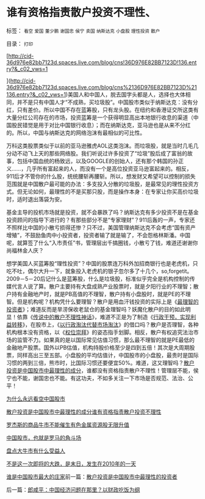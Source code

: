 # 谁有资格指责散户投资不理性、

标签： `看空` `爱国` `董少鹏` `谢国忠` `侯宁` `卖国` `纳斯达克` `小盘股` `理性投资` `散户` 

目录： `打印`

[](../../../2007/8/30/让“专家理财”买开放基金风险最大.md)[http://cid-36d976e82bb7123d.spaces.live.com/blog/cns!36D976E82BB7123D!136.entry?&_c02_vws=1

](http://cid-36d976e82bb7123d.spaces.live.com/blog/cns%2136D976E82BB7123D%21136.entry?&_c02_vws=1)美国人和中国人，脱去国字头都是人，选择也大体相同，并不是只有中国人才“不成熟，买垃圾股”。中国股市类似于纳斯达克：没有分红，只有差价。所以中国不存在蓝筹股，只有龙头股。在纽约和香港证交所这类有大量分红公司存在的市场，投资蓝筹是一个获得明显高出本地银行收息的渠道（中国股民错觉是用于对比中国银行收息）；而在纳斯达克，亚马逊也是从来不分红的。所以，中国与纳斯达克的网络泡沫有最相似的可比性。

万科这类股票类似于以前的亚马逊雅虎AOL这类泡沫。而垃圾股，就是当时几毛几分动不动飞上天的那些网络股。我们听说过许多投资了“垃圾”股后成了富翁的故事，包括中国血统的杨致远，以及GOOGLE的创始人，还有那个韩国的孙正义……，几乎所有富起来的人，而没有一个是高位投资亚马逊富起来的。相反，
911后才不管你的什么股，统统腰斩再腰斩。所以，想发财又希望可以控制的损失范围就是中国散户最可能的办法：多支投入分散的垃圾股，是最常见的理性投资方式。但无论如何，最理性的不是买那只股，而是操作本身：在专家让你买高价垃圾时，适时退出落袋为安。

基金主导的投机市场就是投资，就不会暴跌了吗？纳斯达克有多少投资不是在基金投资顾问的指导下进行的？有那些部分不是“专家理财”？911后轰的一声，专家还不照样比中国的小散亏损得还惨？只不过，美国管理纳斯达克不会考虑“国有资产增殖”，不鼓励鱼肉中小投资者，投资者输了就是输了，不会怨格林斯潘。中国呢，就算签了什么“入市责任”书，管理层出千搞圈钱，小散亏了钱，难道还谢谢你尚福林金人庆？

想学美国人买蓝筹股“理性投资”？中国的股票连万科外加招商银行也是老虎机，只吃不吐，偶尔大升一下，就象投入老虎机的银子忽尔多了十几个，so,forgetit。2009－5－20后记什么是蓝筹股，什么是垃圾股，标准似乎完全是机构控制的传媒代言人说了算。散户主要持有大盘成熟产业股票时，就是夕阳行业的不理智；散户持有金融地产时，就是PB高值的不理智，散户持有小盘股时，就是PE的不理智。但是机构呢？机构凭什么要理智？散户是用血汗钱投资的实际上是《[最理智的投资者](../../../2007/8/26/散户投资是中国股市中最理性的投资者.md)》；难道反而是旱涝保收老鼠仓的基金理智吗？妖魔化散户的目的如此明显！依靠《[传说中的散户不理性神话](../../../2009/4/5/传说中的“市场的不理性”.md)》，难道不正是为了制造《[行政干预，实现利益转移](../../../2009/4/6/“市场不理性”道德借口操纵利益剥夺和财富转移.md)》，在股市上，《[以行政淘汰代替市场淘汰](http://blog.sina.com.cn/s/blog_5563a64d0100ci43.html)》的借口吗？散户是否理智，各种机构根本没有资格，以《[权位崇拜](../../../2008/10/10/中国式诡辩：官本位文化之权位崇拜心魔.md)》的姿态指手划脚。相反，散户有权追究法治市场的监管不力。如果真的是以国际常见估值习惯，那么最不理智的就是PE最低的金融地产股票。国外以PB估值，机构持股价格至少是四到五倍！其次是大周期股票，同样高出三至五部。小盘股的平均估值计，中国股市的小盘股，最贵时是国际习惯的两到三倍，熊市时，比国际习惯还要便宜50%。难道，这又理智吗？[散户投资是中国股市中最理性的成分](../../../2007/8/30/让“专家理财”买开放基金风险最大.md)，谁都没有资格指责散户不理性！管理层不能，侯宁也不能，谢国忠也不能。有这功夫，不如多关注一下市场是否规范、法治、公平！

[为什么永远看空中国股市](http://blog.sina.com.cn/s/blog_5563a64d010009pl.html)

[散户投资是中国股市中最理性的成分](../../../2007/8/26/散户投资是中国股市中最理性的投资者.md)[谁有资格指责散户投资不理性](../../../2007/8/26/谁有资格指责散户投资不理性、.md)

[罗杰斯的商品牛市不能催生有色金属资源股无限升值](../../../2007/8/27/中国社会利益大动脉出血.md)

[中国股市，也就是罗马的角斗场](../../../2007/8/28/中国股市，也就是罗马的角斗场.md)

[盘点大牛市有什么受益人](../../../2007/8/28/盘点股市有什么受益人.md)

[不是这一次即将的大跌，是末日，发生在2010年的一天](../../../2007/8/28/不是这一次即将的大跌，是末日，发生在2010年的一天.md)

[谁是中国股市最大的庄家](../../../2007/8/30/谁是中国股市最大的庄家.md)前一篇：[散户投资是中国股市中最理性的投资者](../../../2007/8/26/散户投资是中国股市中最理性的投资者.md)

后一篇：[郎咸平：中国经济问题在那里？以财政吃饭为纲](../../../2007/8/26/郎咸平：中国经济问题在那里？以财政吃饭为纲.md)